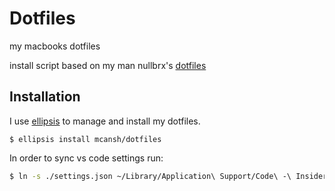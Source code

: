 # Dotfiles

my macbooks dotfiles

install script based on my man nullbrx's [dotfiles](https://github.com/nullbrx/dotfiles)

## Installation

I use [ellipsis](http://ellipsis.sh) to manage and install my dotfiles.

```
$ ellipsis install mcansh/dotfiles
```

In order to sync vs code settings run:
```bash
$ ln -s ./settings.json ~/Library/Application\ Support/Code\ -\ Insiders/User/settings.json
```
